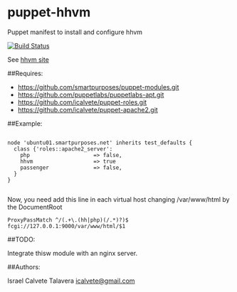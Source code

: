 # puppet-hhvm

Puppet manifest to install and configure hhvm

[![Build Status](https://secure.travis-ci.org/icalvete/puppet-hhvm.png)](http://travis-ci.org/icalvete/puppet-hhvm)

See [hhvm site](http://hhvm.com/)

##Requires:

* https://github.com/smartpurposes/puppet-modules.git
* https://github.com/puppetlabs/puppetlabs-apt.git
* https://github.com/icalvete/puppet-roles.git
* https://github.com/icalvete/puppet-apache2.git

##Example:

```puppet

node 'ubuntu01.smartpurposes.net' inherits test_defaults {
  class {'roles::apache2_server':
    php                    => false,
    hhvm                   => true
    passenger              => false,
  }
}
	        
```

Now, you need add this line in each virtual host changing /var/www/html by the DocumentRoot


```
ProxyPassMatch ^/(.+\.(hh|php)(/.*)?)$ fcgi://127.0.0.1:9000/var/www/html/$1
```

##TODO:

Integrate thisw module with an nginx server.

##Authors:

Israel Calvete Talavera <icalvete@gmail.com>
